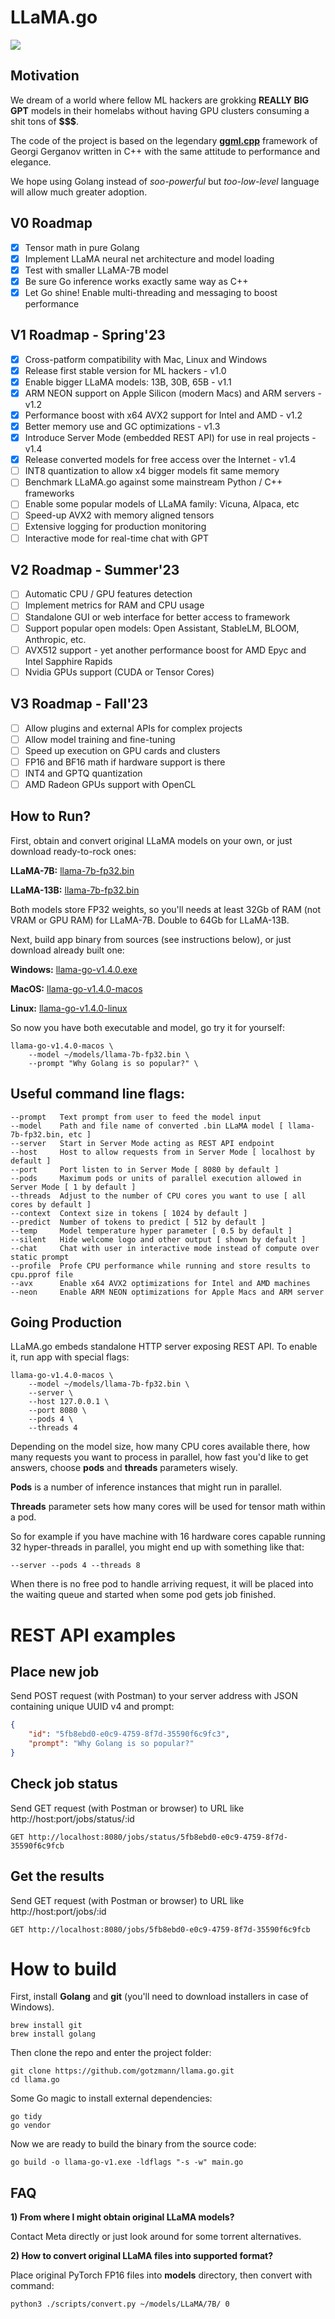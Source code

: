 # LLaMA.go

![](./assets/images/terminal.png?raw=true)

## Motivation

We dream of a world where fellow ML hackers are grokking **REALLY BIG GPT** models in their homelabs without having GPU clusters consuming a shit tons of **$$$**.

The code of the project is based on the legendary **[ggml.cpp](https://github.com/ggerganov/llama.cpp)** framework of Georgi Gerganov written in C++ with the same attitude to performance and elegance.

We hope using Golang instead of *soo-powerful* but *too-low-level* language will allow much greater adoption.

## V0 Roadmap

- [x] Tensor math in pure Golang
- [x] Implement LLaMA neural net architecture and model loading
- [x] Test with smaller LLaMA-7B model
- [x] Be sure Go inference works exactly same way as C++
- [x] Let Go shine! Enable multi-threading and messaging to boost performance

## V1 Roadmap - Spring'23

- [x] Cross-patform compatibility with Mac, Linux and Windows
- [x] Release first stable version for ML hackers - v1.0
- [x] Enable bigger LLaMA models: 13B, 30B, 65B - v1.1
- [x] ARM NEON support on Apple Silicon (modern Macs) and ARM servers - v1.2
- [x] Performance boost with x64 AVX2 support for Intel and AMD - v1.2
- [x] Better memory use and GC optimizations - v1.3
- [x] Introduce Server Mode (embedded REST API) for use in real projects - v1.4
- [x] Release converted models for free access over the Internet - v1.4
- [ ] INT8 quantization to allow x4 bigger models fit same memory
- [ ] Benchmark LLaMA.go against some mainstream Python / C++ frameworks
- [ ] Enable some popular models of LLaMA family: Vicuna, Alpaca, etc
- [ ] Speed-up AVX2 with memory aligned tensors
- [ ] Extensive logging for production monitoring
- [ ] Interactive mode for real-time chat with GPT

## V2 Roadmap - Summer'23

- [ ] Automatic CPU / GPU features detection
- [ ] Implement metrics for RAM and CPU usage
- [ ] Standalone GUI or web interface for better access to framework
- [ ] Support popular open models: Open Assistant, StableLM, BLOOM, Anthropic, etc.
- [ ] AVX512 support - yet another performance boost for AMD Epyc and Intel Sapphire Rapids
- [ ] Nvidia GPUs support (CUDA or Tensor Cores)

## V3 Roadmap - Fall'23

- [ ] Allow plugins and external APIs for complex projects
- [ ] Allow model training and fine-tuning
- [ ] Speed up execution on GPU cards and clusters
- [ ] FP16 and BF16 math if hardware support is there
- [ ] INT4 and GPTQ quantization 
- [ ] AMD Radeon GPUs support with OpenCL

## How to Run?

First, obtain and convert original LLaMA models on your own, or just download ready-to-rock ones:

**LLaMA-7B:** [llama-7b-fp32.bin](https://nogpu.com/llama-7b-fp32.bin)

**LLaMA-13B:** [llama-7b-fp32.bin](https://nogpu.com/llama-7b-fp32.bin)

Both models store FP32 weights, so you'll needs at least 32Gb of RAM (not VRAM or GPU RAM) for LLaMA-7B. Double to 64Gb for LLaMA-13B.

Next, build app binary from sources (see instructions below), or just download already built one:

**Windows:** [llama-go-v1.4.0.exe](./builds/llama-go-v1.4.0.exe)

**MacOS:** [llama-go-v1.4.0-macos](./builds/llama-go-v1.4.0-macos)

**Linux:** [llama-go-v1.4.0-linux](./builds/llama-go-v1.4.0-linux)

So now you have both executable and model, go try it for yourself:

```shell
llama-go-v1.4.0-macos \
    --model ~/models/llama-7b-fp32.bin \
    --prompt "Why Golang is so popular?" \
```

## Useful command line flags:

```shell
--prompt   Text prompt from user to feed the model input
--model    Path and file name of converted .bin LLaMA model [ llama-7b-fp32.bin, etc ]
--server   Start in Server Mode acting as REST API endpoint
--host     Host to allow requests from in Server Mode [ localhost by default ]
--port     Port listen to in Server Mode [ 8080 by default ]
--pods     Maximum pods or units of parallel execution allowed in Server Mode [ 1 by default ]
--threads  Adjust to the number of CPU cores you want to use [ all cores by default ]
--context  Context size in tokens [ 1024 by default ]
--predict  Number of tokens to predict [ 512 by default ]
--temp     Model temperature hyper parameter [ 0.5 by default ]
--silent   Hide welcome logo and other output [ shown by default ]
--chat     Chat with user in interactive mode instead of compute over static prompt
--profile  Profe CPU performance while running and store results to cpu.pprof file
--avx      Enable x64 AVX2 optimizations for Intel and AMD machines
--neon     Enable ARM NEON optimizations for Apple Macs and ARM server
```

## Going Production

LLaMA.go embeds standalone HTTP server exposing REST API. To enable it, run app with special flags:

```shell
llama-go-v1.4.0-macos \
    --model ~/models/llama-7b-fp32.bin \
    --server \
    --host 127.0.0.1 \
    --port 8080 \
    --pods 4 \
    --threads 4
```

Depending on the model size, how many CPU cores available there, how many requests you want to process in parallel, how fast you'd like to get answers, choose **pods** and **threads** parameters wisely.

**Pods** is a number of inference instances that might run in parallel.

**Threads** parameter sets how many cores will be used for tensor math within a pod.

So for example if you have machine with 16 hardware cores capable running 32 hyper-threads in parallel, you might end up with something like that: 

```shell
--server --pods 4 --threads 8
```

When there is no free pod to handle arriving request, it will be placed into the waiting queue and started when some pod gets job finished.

# REST API examples

## Place new job

Send POST request (with Postman) to your server address with JSON containing unique UUID v4 and prompt:

```json
{
    "id": "5fb8ebd0-e0c9-4759-8f7d-35590f6c9fc3",
    "prompt": "Why Golang is so popular?"
}
```

## Check job status

Send GET request (with Postman or browser) to URL like http://host:port/jobs/status/:id

```shell
GET http://localhost:8080/jobs/status/5fb8ebd0-e0c9-4759-8f7d-35590f6c9fcb
```

## Get the results

Send GET request (with Postman or browser) to  URL like http://host:port/jobs/:id

```shell
GET http://localhost:8080/jobs/5fb8ebd0-e0c9-4759-8f7d-35590f6c9fcb
```

# How to build

First, install **Golang** and **git** (you'll need to download installers in case of Windows). 

```shell
brew install git
brew install golang
```

Then clone the repo and enter the project folder:

```
git clone https://github.com/gotzmann/llama.go.git
cd llama.go
```

Some Go magic to install external dependencies:

```
go tidy
go vendor
```

Now we are ready to build the binary from the source code:

```shell
go build -o llama-go-v1.exe -ldflags "-s -w" main.go
```

## FAQ

**1) From where I might obtain original LLaMA models?**

Contact Meta directly or just look around for some torrent alternatives.

**2) How to convert original LLaMA files into supported format?** 

Place original PyTorch FP16 files into **models** directory, then convert with command:

```shell
python3 ./scripts/convert.py ~/models/LLaMA/7B/ 0
```
